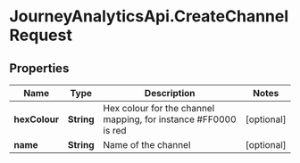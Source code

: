 # JourneyAnalyticsApi.CreateChannelRequest

## Properties

Name | Type | Description | Notes
------------ | ------------- | ------------- | -------------
**hexColour** | **String** | Hex colour for the channel mapping, for instance #FF0000 is red | [optional] 
**name** | **String** | Name of the channel | [optional] 



